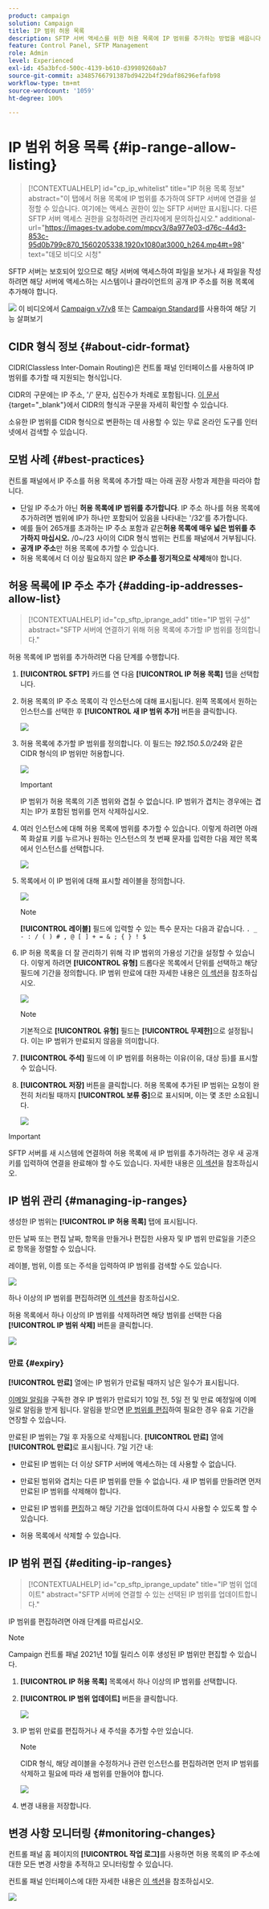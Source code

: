 ```yaml
---
product: campaign
solution: Campaign
title: IP 범위 허용 목록
description: SFTP 서버 액세스를 위한 허용 목록에 IP 범위를 추가하는 방법을 배웁니다.
feature: Control Panel, SFTP Management
role: Admin
level: Experienced
exl-id: 45a3bfcd-500c-4139-b610-d39989260ab7
source-git-commit: a3485766791387bd9422b4f29daf86296efafb98
workflow-type: tm+mt
source-wordcount: '1059'
ht-degree: 100%

---
```


# IP 범위 허용 목록 {#ip-range-allow-listing}

>[!CONTEXTUALHELP]
>id="cp_ip_whitelist"
>title="IP 허용 목록 정보"
>abstract="이 탭에서 허용 목록에 IP 범위를 추가하여 SFTP 서버에 연결을 설정할 수 있습니다. 여기에는 액세스 권한이 있는 SFTP 서버만 표시됩니다. 다른 SFTP 서버 액세스 권한을 요청하려면 관리자에게 문의하십시오."
>additional-url="https://images-tv.adobe.com/mpcv3/8a977e03-d76c-44d3-853c-95d0b799c870_1560205338.1920x1080at3000_h264.mp4#t=98" text="데모 비디오 시청"

SFTP 서버는 보호되어 있으므로 해당 서버에 액세스하여 파일을 보거나 새 파일을 작성하려면 해당 서버에 액세스하는 시스템이나 클라이언트의 공개 IP 주소를 허용 목록에 추가해야 합니다.

![](assets/do-not-localize/how-to-video.png) 이 비디오에서 [Campaign v7/v8](https://experienceleague.adobe.com/docs/campaign-classic-learn/control-panel/sftp-management/adding-ip-range-to-allow-list.html?lang=ko#sftp-management) 또는 [Campaign Standard](https://experienceleague.adobe.com/docs/campaign-standard-learn/control-panel/sftp-management/adding-ip-range-to-allow-list.html?lang=ko#sftp-management)를 사용하여 해당 기능 살펴보기

## CIDR 형식 정보 {#about-cidr-format}

CIDR(Classless Inter-Domain Routing)은 컨트롤 패널 인터페이스를 사용하여 IP 범위를 추가할 때 지원되는 형식입니다.

CIDR의 구문에는 IP 주소, &#39;/&#39; 문자, 십진수가 차례로 포함됩니다. [이 문서](https://whatismyipaddress.com/cidr){target="_blank"}에서 CIDR의 형식과 구문을 자세히 확인할 수 있습니다.

소유한 IP 범위를 CIDR 형식으로 변환하는 데 사용할 수 있는 무료 온라인 도구를 인터넷에서 검색할 수 있습니다.

## 모범 사례 {#best-practices}

컨트롤 패널에서 IP 주소를 허용 목록에 추가할 때는 아래 권장 사항과 제한을 따라야 합니다.

* 단일 IP 주소가 아닌 **허용 목록에 IP 범위를 추가합니다**. IP 주소 하나를 허용 목록에 추가하려면 범위에 IP가 하나만 포함되어 있음을 나타내는 &#39;/32&#39;를 추가합니다.
* 예를 들어 265개를 초과하는 IP 주소 포함과 같은&#x200B;**허용 목록에 매우 넓은 범위를 추가하지 마십시오.** /0~/23 사이의 CIDR 형식 범위는 컨트롤 패널에서 거부됩니다.
* **공개 IP 주소**&#x200B;만 허용 목록에 추가할 수 있습니다.
* 허용 목록에서 더 이상 필요하지 않은 **IP 주소를 정기적으로 삭제**&#x200B;해야 합니다.

## 허용 목록에 IP 주소 추가 {#adding-ip-addresses-allow-list}

>[!CONTEXTUALHELP]
>id="cp_sftp_iprange_add"
>title="IP 범위 구성"
>abstract="SFTP 서버에 연결하기 위해 허용 목록에 추가할 IP 범위를 정의합니다."

허용 목록에 IP 범위를 추가하려면 다음 단계를 수행합니다.

1. **[!UICONTROL SFTP]** 카드를 연 다음 **[!UICONTROL IP 허용 목록]** 탭을 선택합니다.
1. 허용 목록의 IP 주소 목록이 각 인스턴스에 대해 표시됩니다. 왼쪽 목록에서 원하는 인스턴스를 선택한 후 **[!UICONTROL 새 IP 범위 추가]** 버튼을 클릭합니다.

   ![](assets/control_panel_add_range.png)

1. 허용 목록에 추가할 IP 범위를 정의합니다. 이 필드는 *192.150.5.0/24*&#x200B;와 같은 CIDR 형식의 IP 범위만 허용합니다.

   ![](assets/control_panel_add_range4.png)

   >[!IMPORTANT]
   >
   >IP 범위가 허용 목록의 기존 범위와 겹칠 수 없습니다. IP 범위가 겹치는 경우에는 겹치는 IP가 포함된 범위를 먼저 삭제하십시오.

1. 여러 인스턴스에 대해 허용 목록에 범위를 추가할 수 있습니다. 이렇게 하려면 아래쪽 화살표 키를 누르거나 원하는 인스턴스의 첫 번째 문자를 입력한 다음 제안 목록에서 인스턴스를 선택합니다.

   ![](assets/control_panel_add_range3.png)

1. 목록에서 이 IP 범위에 대해 표시할 레이블을 정의합니다.

   ![](assets/control_panel_add_range2.png)

   >[!NOTE]
   >
   >**[!UICONTROL 레이블]** 필드에 입력할 수 있는 특수 문자는 다음과 같습니다.
   > `. _ - : / ( ) # , @ [ ] + = & ; { } ! $`

1. IP 허용 목록을 더 잘 관리하기 위해 각 IP 범위의 가용성 기간을 설정할 수 있습니다. 이렇게 하려면 **[!UICONTROL 유형]** 드롭다운 목록에서 단위를 선택하고 해당 필드에 기간을 정의합니다. IP 범위 만료에 대한 자세한 내용은 [이 섹션](#expiry)을 참조하십시오.

   ![](assets/control_panel_add_range5.png)

   >[!NOTE]
   >
   >기본적으로 **[!UICONTROL 유형]** 필드는 **[!UICONTROL 무제한]**&#x200B;으로 설정됩니다. 이는 IP 범위가 만료되지 않음을 의미합니다.

1. **[!UICONTROL 주석]** 필드에 이 IP 범위를 허용하는 이유(이유, 대상 등)를 표시할 수 있습니다.

1. **[!UICONTROL 저장]** 버튼을 클릭합니다. 허용 목록에 추가된 IP 범위는 요청이 완전히 처리될 때까지 **[!UICONTROL 보류 중]**&#x200B;으로 표시되며, 이는 몇 초만 소요됩니다.

   ![](assets/control_panel_add_range6.png)

>[!IMPORTANT]
>
>SFTP 서버를 새 시스템에 연결하여 허용 목록에 새 IP 범위를 추가하려는 경우 새 공개 키를 입력하여 연결을 완료해야 할 수도 있습니다. 자세한 내용은 [이 섹션](key-management.md)을 참조하십시오.

## IP 범위 관리 {#managing-ip-ranges}

생성한 IP 범위는 **[!UICONTROL IP 허용 목록]** 탭에 표시됩니다.

만든 날짜 또는 편집 날짜, 항목을 만들거나 편집한 사용자 및 IP 범위 만료일을 기준으로 항목을 정렬할 수 있습니다.

레이블, 범위, 이름 또는 주석을 입력하여 IP 범위를 검색할 수도 있습니다.

![](assets/control_panel_allow_list_sort.png)

하나 이상의 IP 범위를 편집하려면 [이 섹션](#editing-ip-ranges)을 참조하십시오.

허용 목록에서 하나 이상의 IP 범위를 삭제하려면 해당 범위를 선택한 다음 **[!UICONTROL IP 범위 삭제]** 버튼을 클릭합니다.

![](assets/control_panel_delete_range.png)

### 만료 {#expiry}

**[!UICONTROL 만료]** 열에는 IP 범위가 만료될 때까지 남은 일수가 표시됩니다.

[이메일 알림](../../performance-monitoring/using/email-alerting.md)을 구독한 경우 IP 범위가 만료되기 10일 전, 5일 전 및 만료 예정일에 이메일로 알림을 받게 됩니다. 알림을 받으면 [IP 범위를 편집](#editing-ip-ranges)하여 필요한 경우 유효 기간을 연장할 수 있습니다.

만료된 IP 범위는 7일 후 자동으로 삭제됩니다. **[!UICONTROL 만료]** 열에 **[!UICONTROL 만료]**&#x200B;로 표시됩니다. 7일 기간 내:

* 만료된 IP 범위는 더 이상 SFTP 서버에 액세스하는 데 사용할 수 없습니다.

* 만료된 범위와 겹치는 다른 IP 범위를 만들 수 없습니다. 새 IP 범위를 만들려면 먼저 만료된 IP 범위를 삭제해야 합니다.

* 만료된 IP 범위를 [편집](#editing-ip-ranges)하고 해당 기간을 업데이트하여 다시 사용할 수 있도록 할 수 있습니다.

* 허용 목록에서 삭제할 수 있습니다.

## IP 범위 편집 {#editing-ip-ranges}

>[!CONTEXTUALHELP]
>id="cp_sftp_iprange_update"
>title="IP 범위 업데이트"
>abstract="SFTP 서버에 연결할 수 있는 선택된 IP 범위를 업데이트합니다."

IP 범위를 편집하려면 아래 단계를 따르십시오.

>[!NOTE]
>
>Campaign 컨트롤 패널 2021년 10월 릴리스 이후 생성된 IP 범위만 편집할 수 있습니다.

<!--Edition is not available for IP ranges that have been created before the Control Panel October 2021 release.-->

1. **[!UICONTROL IP 허용 목록]** 목록에서 하나 이상의 IP 범위를 선택합니다.

1. **[!UICONTROL IP 범위 업데이트]** 버튼을 클릭합니다.

   ![](assets/control_panel_edit_range.png)

1. IP 범위 만료를 편집하거나 새 주석을 추가할 수만 있습니다.

   >[!NOTE]
   >
   >CIDR 형식, 해당 레이블을 수정하거나 관련 인스턴스를 편집하려면 먼저 IP 범위를 삭제하고 필요에 따라 새 범위를 만들어야 합니다.

   ![](assets/control_panel_edit_range2.png)

1. 변경 내용을 저장합니다.

## 변경 사항 모니터링 {#monitoring-changes}

컨트롤 패널 홈 페이지의 **[!UICONTROL 작업 로그]**&#x200B;를 사용하면 허용 목록의 IP 주소에 대한 모든 변경 사항을 추적하고 모니터링할 수 있습니다.

컨트롤 패널 인터페이스에 대한 자세한 내용은 [이 섹션](../../discover/using/discovering-the-interface.md)을 참조하십시오.

![](assets/control_panel_ip_log.png)
